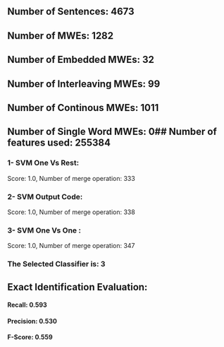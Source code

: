 ## Number of Sentences: 4673
## Number of MWEs: 1282

## Number of Embedded MWEs: 32

## Number of Interleaving MWEs: 99

## Number of Continous MWEs: 1011
## Number of Single Word MWEs: 0## Number of features used: 255384

### 1- SVM One Vs Rest: 
Score: 1.0, Number of merge operation: 333
### 2- SVM Output Code: 
Score: 1.0, Number of merge operation: 338
### 3- SVM One Vs One : 
Score: 1.0, Number of merge operation: 347
### The Selected Classifier is: 3
## Exact Identification Evaluation: 
#### Recall: 0.593
#### Precision: 0.530
#### F-Score: 0.559
